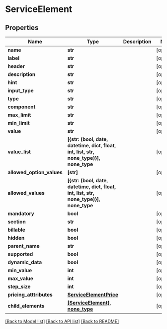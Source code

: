 # ServiceElement


## Properties
Name | Type | Description | Notes
------------ | ------------- | ------------- | -------------
**name** | **str** |  | [optional] 
**label** | **str** |  | [optional] 
**header** | **str** |  | [optional] 
**description** | **str** |  | [optional] 
**hint** | **str** |  | [optional] 
**input_type** | **str** |  | [optional] 
**type** | **str** |  | [optional] 
**component** | **str** |  | [optional] 
**max_limit** | **str** |  | [optional] 
**min_limit** | **str** |  | [optional] 
**value** | **str** |  | [optional] 
**value_list** | **[{str: (bool, date, datetime, dict, float, int, list, str, none_type)}], none_type** |  | [optional] 
**allowed_option_values** | **[str]** |  | [optional] 
**allowed_values** | **[{str: (bool, date, datetime, dict, float, int, list, str, none_type)}], none_type** |  | [optional] 
**mandatory** | **bool** |  | [optional] 
**section** | **str** |  | [optional] 
**billable** | **bool** |  | [optional] 
**hidden** | **bool** |  | [optional] 
**parent_name** | **str** |  | [optional] 
**supported** | **bool** |  | [optional] 
**dynamic_data** | **bool** |  | [optional] 
**min_value** | **int** |  | [optional] 
**max_value** | **int** |  | [optional] 
**step_size** | **int** |  | [optional] 
**pricing_atttributes** | [**ServiceElementPrice**](ServiceElementPrice.md) |  | [optional] 
**child_elements** | [**[ServiceElement], none_type**](ServiceElement.md) |  | [optional] 

[[Back to Model list]](../README.md#documentation-for-models) [[Back to API list]](../README.md#documentation-for-api-endpoints) [[Back to README]](../README.md)


